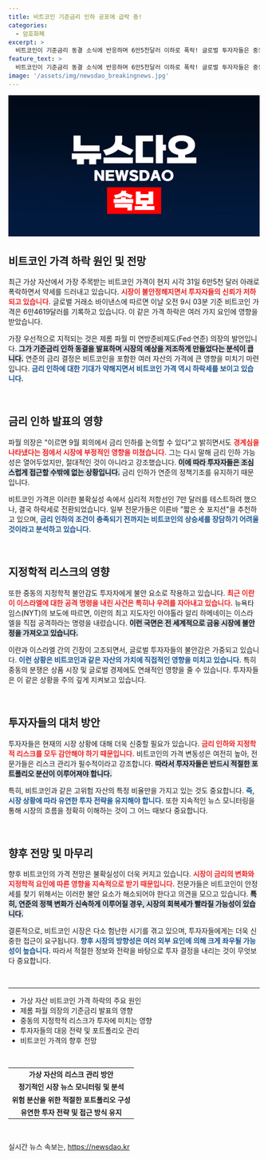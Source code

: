 ```yaml
---
title: 비트코인 기준금리 인하 공포에 급락 중!
categories:
  - 암호화폐
excerpt: >
  비트코인이 기준금리 동결 소식에 반응하며 6만5천달러 이하로 폭락! 글로벌 투자자들은 중동 지정학적 불안감과 연준의 신중한 금리 정책에 초긴장 상태. 시장에 미칠 영향은? 클릭해서 알아보세요!
feature_text: >
  비트코인이 기준금리 동결 소식에 반응하며 6만5천달러 이하로 폭락! 글로벌 투자자들은 중동 지정학적 불안감과 연준의 신중한 금리 정책에 초긴장 상태. 시장에 미칠 영향은? 클릭해서 알아보세요!
image: '/assets/img/newsdao_breakingnews.jpg'
---
```


<p><img src="/assets/img/newsdao_breakingnews.jpg" alt="cryptoinkorea 속보" /></p>

<h2 data-ke-size="size26">비트코인 가격 하락 원인 및 전망</h2>

<p data-ke-size="size16">최근 가상 자산에서 가장 주목받는 비트코인 가격이 현지 시각 31일 6만5천 달러 아래로 폭락하면서 약세를 드러내고 있습니다. <b><span style="color: #ee2323;">시장이 불안정해지면서 투자자들의 신뢰가 저하되고 있습니다.</span></b> 글로벌 거래소 바이낸스에 따르면 이날 오전 9시 03분 기준 비트코인 가격은 6만4619달러를 기록하고 있습니다. 이 같은 가격 하락은 여러 가지 요인에 영향을 받았습니다.</p>

<p data-ke-size="size16">가장 우선적으로 지적되는 것은 제롬 파월 미 연방준비제도(Fed·연준) 의장의 발언입니다. <b><span style="background-color: #21538527;">그가 기준금리 인하 동결을 발표하며 시장의 예상을 저조하게 만들었다는 분석이 큽니다.</span></b> 연준의 금리 결정은 비트코인을 포함한 여러 자산의 가격에 큰 영향을 미치기 마련입니다. <b><span style="color: #1a5490;">금리 인하에 대한 기대가 약해지면서 비트코인 가격 역시 하락세를 보이고 있습니다.</span></b></p>

<p data-ke-size="size16">&nbsp;</p>

<h2 data-ke-size="size26">금리 인하 발표의 영향</h2>

<p data-ke-size="size16">파월 의장은 "이르면 9월 회의에서 금리 인하를 논의할 수 있다"고 밝히면서도 <b><span style="color: #ee2323;">경계심을 나타냈다는 점에서 시장에 부정적인 영향을 미쳤습니다.</span></b> 그는 다시 말해 금리 인하 가능성은 열어두었지만, 절대적인 것이 아니라고 강조했습니다. <b><span style="background-color: #21538527;">이에 따라 투자자들은 조심스럽게 접근할 수밖에 없는 상황입니다.</span></b> 금리 인하가 연준의 정책기조를 유지하기 때문입니다.</p>

<p data-ke-size="size16">비트코인 가격은 이러한 불확실성 속에서 심리적 저항선인 7만 달러를 테스트하려 했으나, 결국 하락세로 전환되었습니다. 일부 전문가들은 이른바 "짧은 숏 포지션"을 추천하고 있으며, <b><span style="color: #1a5490;">금리 인하의 조건이 충족되기 전까지는 비트코인의 상승세를 장담하기 어려울 것이라고 분석하고 있습니다.</span></b></p>

<p data-ke-size="size16">&nbsp;</p>

<h2 data-ke-size="size26">지정학적 리스크의 영향</h2>

<p data-ke-size="size16">또한 중동의 지정학적 불안감도 투자자에게 불안 요소로 작용하고 있습니다. <b><span style="color: #ee2323;">최근 이란이 이스라엘에 대한 공격 명령을 내린 사건은 특히나 우려를 자아내고 있습니다.</span></b> 뉴욕타임스(NYT)의 보도에 따르면, 이란의 최고 지도자인 아야톨라 알리 하메네이는 이스라엘을 직접 공격하라는 명령을 내렸습니다. <b><span style="background-color: #21538527;">이런 국면은 전 세계적으로 금융 시장에 불안정을 가져오고 있습니다.</span></b></p>

<p data-ke-size="size16">이란과 이스라엘 간의 긴장이 고조되면서, 글로벌 투자자들의 불안감은 가중되고 있습니다. <b><span style="color: #1a5490;">이런 상황은 비트코인과 같은 자산의 가치에 직접적인 영향을 미치고 있습니다.</span></b> 특히 중동의 분쟁은 상품 시장 및 글로벌 경제에도 연쇄적인 영향을 줄 수 있습니다. 투자자들은 이 같은 상황을 주의 깊게 지켜보고 있습니다.</p>

<p data-ke-size="size16">&nbsp;</p>

<h2 data-ke-size="size26">투자자들의 대처 방안</h2>

<p data-ke-size="size16">투자자들은 현재의 시장 상황에 대해 더욱 신중할 필요가 있습니다. <b><span style="color: #ee2323;">금리 인하와 지정학적 리스크를 모두 감안해야 하기 때문입니다.</span></b> 비트코인의 가격 변동성은 여전히 높아, 전문가들은 리스크 관리가 필수적이라고 강조합니다. <b><span style="background-color: #21538527;">따라서 투자자들은 반드시 적절한 포트폴리오 분산이 이루어져야 합니다.</span></b></p>

<p data-ke-size="size16">특히, 비트코인과 같은 고위험 자산의 특정 비율만을 가지고 있는 것도 중요합니다. <b><span style="color: #1a5490;">즉, 시장 상황에 따라 유연한 투자 전략을 유지해야 합니다.</span></b> 또한 지속적인 뉴스 모니터링을 통해 시장의 흐름을 정확히 이해하는 것이 그 어느 때보다 중요합니다.</p>

<p data-ke-size="size16">&nbsp;</p>

<h2 data-ke-size="size26">향후 전망 및 마무리</h2>

<p data-ke-size="size16">향후 비트코인의 가격 전망은 불확실성이 더욱 커지고 있습니다. <b><span style="color: #ee2323;">시장이 금리의 변화와 지정학적 요인에 따른 영향을 지속적으로 받기 때문입니다.</span></b> 전문가들은 비트코인이 안정세를 찾기 위해서는 이러한 불안 요소가 해소되어야 한다고 의견을 모으고 있습니다. <b><span style="background-color: #21538527;">특히, 연준의 정책 변화가 신속하게 이루어질 경우, 시장의 회복세가 빨라질 가능성이 있습니다.</span></b></p>

<p data-ke-size="size16">결론적으로, 비트코인 시장은 다소 험난한 시기를 겪고 있으며, 투자자들에게는 더욱 신중한 접근이 요구됩니다. <b><span style="color: #1a5490;">향후 시장의 방향성은 여러 외부 요인에 의해 크게 좌우될 가능성이 높습니다.</span></b> 따라서 적절한 정보와 전략을 바탕으로 투자 결정을 내리는 것이 무엇보다 중요합니다.</p>

<p data-ke-size="size16">&nbsp;</p>

<hr>

<ul>
    <li>가상 자산 비트코인 가격 하락의 주요 원인</li>
    <li>제롬 파월 의장의 기준금리 발표의 영향</li>
    <li>중동의 지정학적 리스크가 투자에 미치는 영향</li>
    <li>투자자들의 대응 전략 및 포트폴리오 관리</li>
    <li>비트코인 가격의 향후 전망</li>
</ul>

<p data-ke-size="size16">&nbsp;</p>

<table>
    <tr>
        <td style="text-align: center; height: 17px;"><b>가상 자산의 리스크 관리 방안</b></td>
    </tr>
    <tr>
        <td style="text-align: center; height: 17px;"><b>정기적인 시장 뉴스 모니터링 및 분석</b></td>
    </tr>
    <tr>
        <td style="text-align: center; height: 17px;"><b>위험 분산을 위한 적절한 포트폴리오 구성</b></td>
    </tr>
    <tr>
        <td style="text-align: center; height: 17px;"><b>유연한 투자 전략 및 접근 방식 유지</b></td>
    </tr>
</table>

<p data-ke-size="size16">&nbsp;</p>
실시간 뉴스 속보는, <a href="https://newsdao.kr" rel="dofollow">https://newsdao.kr</a>


